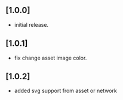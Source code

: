 ## [1.0.0]
* initial release.
## [1.0.1]
* fix change asset image color.
## [1.0.2]
* added svg support from asset or network